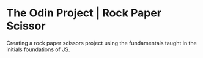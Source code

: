 # The Odin Project | Rock Paper Scissor
Creating a rock paper scissors project using the fundamentals taught in the initials foundations of JS.